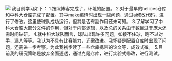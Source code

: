 ![](https://raw.githubusercontent.com/N1ght999/2025WonderfulSummerVacation/refs/heads/patch-1/task4/lhw/images/f34b3a80-3081-4999-a059-5e41be405522.png)
我目前学习如下：
1.按照博客完成了，环境的配置。
2.对于最早的helioes仓库和中科大仓库完成了配置。其中make编译时出现一些问题，通过ai修改代码，进行了修改。这里使球队成功运行，但其是否有副作用还未可知。
3.了解学习了中科大仓库大部分文件的作用，但对于内部逻辑，以及总的关系由于数目过于庞大还需时间钻研。
4.就中科大球队而言，球队出现许多问题，如接不住球，跑不过对手，漏人等等。我认为不具有比赛能力，还需改进。我怀疑是配置仓库时出现了问题，还需进一步考察。为此我初步读了一些仓库携带的论文等，成效式微。
5.目前我的研究策略是放弃全面通透，通过克隆仓库，进行实验式修改，进行测试。
